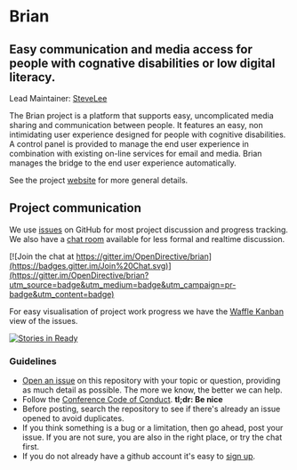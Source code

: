 # Brian

## Easy communication and media access for people with cognative disabilities or low digital literacy.

Lead Maintainer: [SteveLee](https://github.com/SteveALee)

The Brian project is a platform that supports easy, uncomplicated media sharing and communication between people. It features an easy, 
non intimidating user experience designed for people with cognitive disabilities. A control panel is provided to manage the end user 
experience in combination with existing on-line services for email and media. Brian manages the bridge to the end user experience 
automatically.

See the project [website](http://opendirective.github.io/brian) for more general details. 

## Project communication

We use [issues](https://github.com/OpenDirective/brian/issues) on GitHub for most project discussion and progress tracking. We also have a [chat room](https://gitter.im/OpenDirective/b) available for less formal and realtime discussion.

[![Join the chat at https://gitter.im/OpenDirective/brian](https://badges.gitter.im/Join%20Chat.svg)](https://gitter.im/OpenDirective/brian?utm_source=badge&utm_medium=badge&utm_campaign=pr-badge&utm_content=badge)

For easy visualisation of project work progress we have the [Waffle Kanban](https://waffle.io/OpenDirective/brian) view of the issues.

[![Stories in Ready](https://badge.waffle.io/OpenDirective/brian.svg?label=waffle%3Aready&title=Ready)](http://waffle.io/OpenDirective/brian) 

### Guidelines

* [Open an issue](https://github.com/OpenDirective/brian-discuss/issues/new) on this repository with your topic or question, providing as much detail as possible. The more we know, the better we can help.
* Follow the [Conference Code of Conduct](http://confcodeofconduct.com). **tl;dr: Be nice**
* Before posting, search the repository to see if there's already an issue opened to avoid duplicates.
* If you think something is a bug or a limitation, then go ahead, post your issue. If you are not sure, you are also in the right place, or try the chat first.
* If you do not already have a github account it's easy to [sign up](https://github.com/join).
